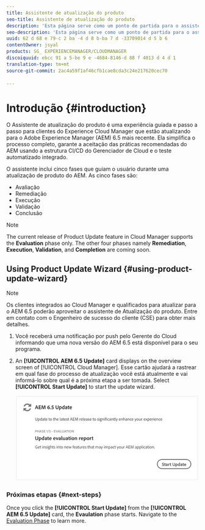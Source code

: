 ```yaml
---
title: Assistente de atualização do produto
seo-title: Assistente de atualização do produto
description: 'Esta página serve como um ponto de partida para o assistente de atualização do produto. '
seo-description: 'Esta página serve como um ponto de partida para o assistente de atualização do produto. '
uuid: 62 d 68 e 79-c 2 ba -4 d 8 b-ba 7 d -33709014 d 5 b 6
contentOwner: jsyal
products: SG_ EXPERIENCEMANAGER/CLOUDMANAGER
discoiquuid: ebcc 91 a 5-be 9 e -4684-8146-d 88 f 4013 d 4 d 1
translation-type: tm+mt
source-git-commit: 2ac4a59f1af46cfb1cae8cda3c24e217620cec70

---
```



# Introdução {#introduction}

O Assistente de atualização do produto é uma experiência guiada e passo a passo para clientes do Experience Cloud Manager que estão atualizando para o Adobe Experience Manager (AEM) 6.5 mais recente. Ela simplifica o processo completo, garante a aceitação das práticas recomendadas do AEM usando a estrutura CI/CD do Gerenciador de Cloud e o teste automatizado integrado.

O assistente inclui cinco fases que guiam o usuário durante uma atualização de produto do AEM. As cinco fases são:

* Avaliação
* Remediação
* Execução
* Validação
* Conclusão

>[!NOTE]
>The current release of Product Update feature in Cloud Manager supports the **Evaluation** phase only. The other four phases namely **Remediation**, **Execution**, **Validation**, and **Completion** are coming soon.


## Using Product Update Wizard {#using-product-update-wizard}

>[!NOTE]
>Os clientes integrados ao Cloud Manager e qualificados para atualizar para o AEM 6.5 poderão aproveitar o assistente de Atualização do produto. Entre em contato com o Engenheiro de sucesso do cliente (CSE) para obter mais detalhes.

1. Você receberá uma notificação por push pelo Gerente do Cloud informando que uma nova versão do AEM 6.5 está disponível para o seu programa.

1. An **[!UICONTROL AEM 6.5 Update]** card displays on the overview screen of [!UICONTROL Cloud Manager]. Esse cartão ajudará a rastrear em qual fase do processo de atualização você está atualmente e vai informá-lo sobre qual é a próxima etapa a ser tomada. Select **[!UICONTROL Start Update]** to start the update wizard.

   ![](assets/Start-Update.png)

### Próximas etapas {#next-steps}

Once you click the **[!UICONTROL Start Update]** from the **[!UICONTROL AEM 6.5 Update]** card, the **Evaulation** phase starts.
Navigate to the [Evaluation Phase](evaluation.md) to learn more.
